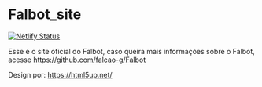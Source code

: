# Falbot_site
[![Netlify Status](https://api.netlify.com/api/v1/badges/18b96ff9-3f39-410a-9d7c-6db088483bc2/deploy-status)](https://app.netlify.com/sites/falbot/deploys)

Esse é o site oficial do Falbot, caso queira mais informações sobre o Falbot, acesse https://github.com/falcao-g/Falbot

Design por: https://html5up.net/
